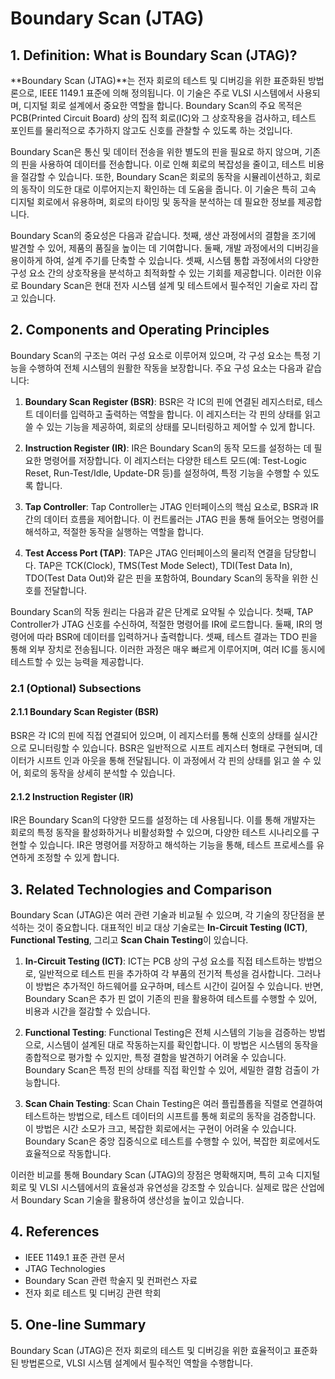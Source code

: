 # Boundary Scan (JTAG)

## 1. Definition: What is **Boundary Scan (JTAG)**?
**Boundary Scan (JTAG)**는 전자 회로의 테스트 및 디버깅을 위한 표준화된 방법론으로, IEEE 1149.1 표준에 의해 정의됩니다. 이 기술은 주로 VLSI 시스템에서 사용되며, 디지털 회로 설계에서 중요한 역할을 합니다. Boundary Scan의 주요 목적은 PCB(Printed Circuit Board) 상의 집적 회로(IC)와 그 상호작용을 검사하고, 테스트 포인트를 물리적으로 추가하지 않고도 신호를 관찰할 수 있도록 하는 것입니다.

Boundary Scan은 통신 및 데이터 전송을 위한 별도의 핀을 필요로 하지 않으며, 기존의 핀을 사용하여 데이터를 전송합니다. 이로 인해 회로의 복잡성을 줄이고, 테스트 비용을 절감할 수 있습니다. 또한, Boundary Scan은 회로의 동작을 시뮬레이션하고, 회로의 동작이 의도한 대로 이루어지는지 확인하는 데 도움을 줍니다. 이 기술은 특히 고속 디지털 회로에서 유용하며, 회로의 타이밍 및 동작을 분석하는 데 필요한 정보를 제공합니다.

Boundary Scan의 중요성은 다음과 같습니다. 첫째, 생산 과정에서의 결함을 조기에 발견할 수 있어, 제품의 품질을 높이는 데 기여합니다. 둘째, 개발 과정에서의 디버깅을 용이하게 하여, 설계 주기를 단축할 수 있습니다. 셋째, 시스템 통합 과정에서의 다양한 구성 요소 간의 상호작용을 분석하고 최적화할 수 있는 기회를 제공합니다. 이러한 이유로 Boundary Scan은 현대 전자 시스템 설계 및 테스트에서 필수적인 기술로 자리 잡고 있습니다.

## 2. Components and Operating Principles
Boundary Scan의 구조는 여러 구성 요소로 이루어져 있으며, 각 구성 요소는 특정 기능을 수행하여 전체 시스템의 원활한 작동을 보장합니다. 주요 구성 요소는 다음과 같습니다: 

1. **Boundary Scan Register (BSR)**: BSR은 각 IC의 핀에 연결된 레지스터로, 테스트 데이터를 입력하고 출력하는 역할을 합니다. 이 레지스터는 각 핀의 상태를 읽고 쓸 수 있는 기능을 제공하여, 회로의 상태를 모니터링하고 제어할 수 있게 합니다.

2. **Instruction Register (IR)**: IR은 Boundary Scan의 동작 모드를 설정하는 데 필요한 명령어를 저장합니다. 이 레지스터는 다양한 테스트 모드(예: Test-Logic Reset, Run-Test/Idle, Update-DR 등)를 설정하여, 특정 기능을 수행할 수 있도록 합니다.

3. **Tap Controller**: Tap Controller는 JTAG 인터페이스의 핵심 요소로, BSR과 IR 간의 데이터 흐름을 제어합니다. 이 컨트롤러는 JTAG 핀을 통해 들어오는 명령어를 해석하고, 적절한 동작을 실행하는 역할을 합니다.

4. **Test Access Port (TAP)**: TAP은 JTAG 인터페이스의 물리적 연결을 담당합니다. TAP은 TCK(Clock), TMS(Test Mode Select), TDI(Test Data In), TDO(Test Data Out)와 같은 핀을 포함하여, Boundary Scan의 동작을 위한 신호를 전달합니다.

Boundary Scan의 작동 원리는 다음과 같은 단계로 요약될 수 있습니다. 첫째, TAP Controller가 JTAG 신호를 수신하여, 적절한 명령어를 IR에 로드합니다. 둘째, IR의 명령어에 따라 BSR에 데이터를 입력하거나 출력합니다. 셋째, 테스트 결과는 TDO 핀을 통해 외부 장치로 전송됩니다. 이러한 과정은 매우 빠르게 이루어지며, 여러 IC를 동시에 테스트할 수 있는 능력을 제공합니다.

### 2.1 (Optional) Subsections
#### 2.1.1 Boundary Scan Register (BSR)
BSR은 각 IC의 핀에 직접 연결되어 있으며, 이 레지스터를 통해 신호의 상태를 실시간으로 모니터링할 수 있습니다. BSR은 일반적으로 시프트 레지스터 형태로 구현되며, 데이터가 시프트 인과 아웃을 통해 전달됩니다. 이 과정에서 각 핀의 상태를 읽고 쓸 수 있어, 회로의 동작을 상세히 분석할 수 있습니다.

#### 2.1.2 Instruction Register (IR)
IR은 Boundary Scan의 다양한 모드를 설정하는 데 사용됩니다. 이를 통해 개발자는 회로의 특정 동작을 활성화하거나 비활성화할 수 있으며, 다양한 테스트 시나리오를 구현할 수 있습니다. IR은 명령어를 저장하고 해석하는 기능을 통해, 테스트 프로세스를 유연하게 조정할 수 있게 합니다.

## 3. Related Technologies and Comparison
Boundary Scan (JTAG)은 여러 관련 기술과 비교될 수 있으며, 각 기술의 장단점을 분석하는 것이 중요합니다. 대표적인 비교 대상 기술로는 **In-Circuit Testing (ICT)**, **Functional Testing**, 그리고 **Scan Chain Testing**이 있습니다.

1. **In-Circuit Testing (ICT)**: ICT는 PCB 상의 구성 요소를 직접 테스트하는 방법으로, 일반적으로 테스트 핀을 추가하여 각 부품의 전기적 특성을 검사합니다. 그러나 이 방법은 추가적인 하드웨어를 요구하며, 테스트 시간이 길어질 수 있습니다. 반면, Boundary Scan은 추가 핀 없이 기존의 핀을 활용하여 테스트를 수행할 수 있어, 비용과 시간을 절감할 수 있습니다.

2. **Functional Testing**: Functional Testing은 전체 시스템의 기능을 검증하는 방법으로, 시스템이 설계된 대로 작동하는지를 확인합니다. 이 방법은 시스템의 동작을 종합적으로 평가할 수 있지만, 특정 결함을 발견하기 어려울 수 있습니다. Boundary Scan은 특정 핀의 상태를 직접 확인할 수 있어, 세밀한 결함 검출이 가능합니다.

3. **Scan Chain Testing**: Scan Chain Testing은 여러 플립플롭을 직렬로 연결하여 테스트하는 방법으로, 테스트 데이터의 시프트를 통해 회로의 동작을 검증합니다. 이 방법은 시간 소모가 크고, 복잡한 회로에서는 구현이 어려울 수 있습니다. Boundary Scan은 중앙 집중식으로 테스트를 수행할 수 있어, 복잡한 회로에서도 효율적으로 작동합니다.

이러한 비교를 통해 Boundary Scan (JTAG)의 장점은 명확해지며, 특히 고속 디지털 회로 및 VLSI 시스템에서의 효율성과 유연성을 강조할 수 있습니다. 실제로 많은 산업에서 Boundary Scan 기술을 활용하여 생산성을 높이고 있습니다.

## 4. References
- IEEE 1149.1 표준 관련 문서
- JTAG Technologies
- Boundary Scan 관련 학술지 및 컨퍼런스 자료
- 전자 회로 테스트 및 디버깅 관련 학회

## 5. One-line Summary
Boundary Scan (JTAG)은 전자 회로의 테스트 및 디버깅을 위한 효율적이고 표준화된 방법론으로, VLSI 시스템 설계에서 필수적인 역할을 수행합니다.